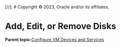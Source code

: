 [//]: # Copyright © 2023, Oracle and/or its affiliates.

# Add, Edit, or Remove Disks

**Parent topic:**[Configure VM Devices and Services](../topics/cockpit-kvm_manage_instance.md)


